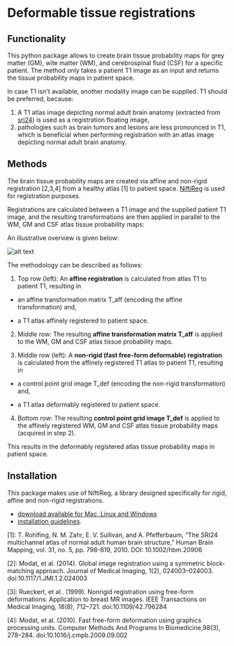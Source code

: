 # Deformable tissue registrations

## Functionality

This python package allows to create brain tissue probability maps for grey matter (GM), wite matter (WM), and cerebrospinal fluid (CSF) for a specific patient. The method only takes a patient T1 image as an input and returns the tissue probability maps in patient space.

In case T1 isn't available, another modality image can be supplied. T1 should be preferred, because:

1. A T1 atlas image depicting normal adult brain anatomy (extracted from [sri24]) is used as a registration floating image,
2. pathologies such as brain tumors and lesions are less pronounced in T1, which is beneficial when performing registration with an atlas image depicting normal adult brain anatomy.

## Methods

The brain tissue probability maps are created via affine and non-rigid registration [2,3,4] from a healthy atlas [1] to patient space. [NiftiReg] is used for registration purposes. 

Registrations are calculated between a T1 image and the supplied patient T1 image, and the resulting transformations are then applied in parallel to the WM, GM and CSF atlas tissue probability maps:

An illustrative overview is given below:

![alt text](https://bytebucket.org/s0216660/deformable-tissue-registrations/raw/210a739b50c4c30aaa9dc57cdceb77a28ad8b19b/atlas_registration.png?token=cfe6fe1423c6880bd7a7e7f0bae25ac77915a4a4)

The methodology can be described as follows:

1. Top row (left): An **affine registration** is calculated from atlas T1 to patient T1, resulting in 

  - an affine transformation matrix T_aff (encoding the affine transformation) and,
  
  - a T1 atlas affinely registered to patient space.
 
2. Middle row: The resulting **affine transformation matrix T_aff** is applied to the WM, GM and CSF atlas tissue probability maps.

3. Middle row (left): A **non-rigid (fast free-form deformable) registration** is calculated from the affinely registered T1 atlas to patient T1, resulting in 

  - a control point grid image T_def (encoding the non-rigid transformation) and,
 
  - a T1 atlas deformably registered to patient space.
 
4. Bottom row: The resulting **control point grid image T_def** is applied to the affinely registered WM, GM and CSF atlas tissue probability maps (acquired in step 2). 

This results in the deformably registered atlas tissue probability maps in patient space.


## Installation

This package makes use of NiftiReg, a library designed specifically for rigid, affine and non-rigid registrations. 

- [download available for Mac, Linux and Windows](https://sourceforge.net/projects/niftyreg/?source=navbar)
- [installation guidelines](https://cmiclab.cs.ucl.ac.uk/mmodat/niftyreg/wikis/install).

[sri24]: https://www.nitrc.org/projects/sri24/

[1]: T. Rohlfing, N. M. Zahr, E. V. Sullivan, and A. Pfefferbaum, “The SRI24 multichannel atlas of normal adult human brain structure,” Human Brain Mapping, vol. 31, no. 5, pp. 798-819, 2010. DOI: 10.1002/hbm.20906

[NiftiReg]: http://cmictig.cs.ucl.ac.uk/wiki/index.php/NiftyReg

[2]: Modat, et al. (2014). Global image registration using a symmetric block-
matching approach. Journal of Medical Imaging, 1(2), 024003–024003.
doi:10.1117/1.JMI.1.2.024003

[3]: Rueckert, et al.. (1999). Nonrigid registration using free-form
deformations: Application to breast MR images. IEEE Transactions on Medical
Imaging, 18(8), 712–721. doi:10.1109/42.796284

[4]: Modat, et al. (2010). Fast free-form deformation using graphics processing
units. Computer Methods And Programs In Biomedicine,98(3), 278–284.
doi:10.1016/j.cmpb.2009.09.002